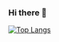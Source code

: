 ### Hi there 👋

[![Top Langs](https://github-readme-stats.vercel.app/api/top-langs/?username=kyaukyuai&theme=dracula
)](https://github.com/anuraghazra/github-readme-stats)

<!--
**kyaukyuai/kyaukyuai** is a ✨ _special_ ✨ repository because its `README.md` (this file) appears on your GitHub profile.

Here are some ideas to get you started:

- 🔭 I’m currently working on ...
- 🌱 I’m currently learning ...
- 👯 I’m looking to collaborate on ...
- 🤔 I’m looking for help with ...
- 💬 Ask me about ...
- 📫 How to reach me: ...
- 😄 Pronouns: ...
- ⚡ Fun fact: ...
-->
